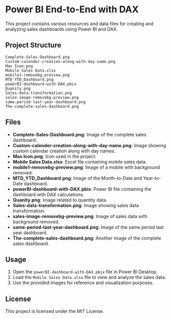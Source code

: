 # Power BI End-to-End with DAX

This project contains various resources and data files for creating and analyzing sales dashboards using Power BI and DAX.

## Project Structure

```
Complete-Sales-Dashboard.png
Custom-calender-creation-along-with-day-name.png
Max Icon.png
Mobile Sales Data.xlsx
mobile1-removebg-preview.png
MTD_YTD_Dashboard.png
powerBI-dashboard-with-DAX.pbix
Quanity.png
Sales-data-transformation.png
sales-image-removebg-preview.png
same-period-last-year-dashboard.png
The-complete-sales-dashboard.png
```

## Files

- **Complete-Sales-Dashboard.png**: Image of the complete sales dashboard.
- **Custom-calender-creation-along-with-day-name.png**: Image showing custom calendar creation along with day names.
- **Max Icon.png**: Icon used in the project.
- **Mobile Sales Data.xlsx**: Excel file containing mobile sales data.
- **mobile1-removebg-preview.png**: Image of a mobile with background removed.
- **MTD_YTD_Dashboard.png**: Image of the Month-to-Date and Year-to-Date dashboard.
- **powerBI-dashboard-with-DAX.pbix**: Power BI file containing the dashboard with DAX calculations.
- **Quanity.png**: Image related to quantity data.
- **Sales-data-transformation.png**: Image showing sales data transformation.
- **sales-image-removebg-preview.png**: Image of sales data with background removed.
- **same-period-last-year-dashboard.png**: Image of the same period last year dashboard.
- **The-complete-sales-dashboard.png**: Another image of the complete sales dashboard.

## Usage

1. Open the `powerBI-dashboard-with-DAX.pbix` file in Power BI Desktop.
2. Load the `Mobile Sales Data.xlsx` file to view and analyze the sales data.
3. Use the provided images for reference and visualization purposes.

## License

This project is licensed under the MIT License.